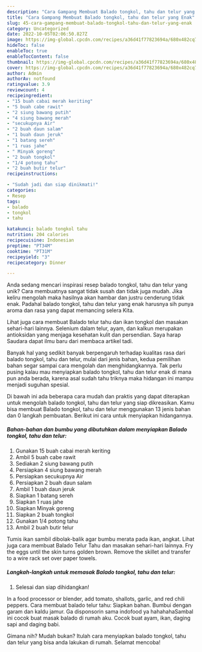 ```yaml
---
description: "Cara Gampang Membuat Balado tongkol, tahu dan telur yang Enak"
title: "Cara Gampang Membuat Balado tongkol, tahu dan telur yang Enak"
slug: 45-cara-gampang-membuat-balado-tongkol-tahu-dan-telur-yang-enak
category: Uncategorized
date: 2022-10-05T02:06:50.827Z
image: https://img-global.cpcdn.com/recipes/a36d41f77823694a/680x482cq70/balado-tongkol-tahu-dan-telur-foto-resep-utama.jpg
hideToc: false
enableToc: true
enableTocContent: false
thumbnail: https://img-global.cpcdn.com/recipes/a36d41f77823694a/680x482cq70/balado-tongkol-tahu-dan-telur-foto-resep-utama.jpg
cover: https://img-global.cpcdn.com/recipes/a36d41f77823694a/680x482cq70/balado-tongkol-tahu-dan-telur-foto-resep-utama.jpg
author: Admin
authorAv: notfound
ratingvalue: 3.9
reviewcount: 4
recipeingredient:
- "15 buah cabai merah keriting"
- "5 buah cabe rawit"
- "2 siung bawang putih"
- "4 siung bawang merah"
- "secukupnya Air"
- "2 buah daun salam"
- "1 buah daun jeruk"
- "1 batang sereh"
- "1 ruas jahe"
- " Minyak goreng"
- "2 buah tongkol"
- "1/4 potong tahu"
- "2 buah butir telur"
recipeinstructions:

- "Sudah jadi dan siap dinikmati!"
categories:
- Resep
tags:
- balado
- tongkol
- tahu

katakunci: balado tongkol tahu 
nutrition: 204 calories
recipecuisine: Indonesian
preptime: "PT34M"
cooktime: "PT31M"
recipeyield: "3"
recipecategory: Dinner

---
```





Anda sedang mencari inspirasi resep balado tongkol, tahu dan telur yang unik? Cara membuatnya sangat tidak susah dan tidak juga mudah. Jika keliru mengolah maka hasilnya akan hambar dan justru cenderung tidak enak. Padahal balado tongkol, tahu dan telur yang enak harusnya sih punya aroma dan rasa yang dapat memancing selera Kita.





Lihat juga cara membuat Balado telur tahu dan ikan tongkol dan masakan sehari-hari lainnya. Selenium dalam telur, ayam, dan kalkun merupakan antioksidan yang menjaga kesehatan kulit dan persendian. Saya harap Saudara dapat ilmu baru dari membaca artikel tadi.

Banyak hal yang sedikit banyak berpengaruh terhadap kualitas rasa dari balado tongkol, tahu dan telur, mulai dari jenis bahan, kedua pemilihan bahan segar sampai cara mengolah dan menghidangkannya. Tak perlu pusing kalau mau menyiapkan balado tongkol, tahu dan telur enak di mana pun anda berada, karena asal sudah tahu triknya maka hidangan ini mampu menjadi suguhan spesial.






Di bawah ini ada beberapa cara mudah dan praktis yang dapat diterapkan untuk mengolah balado tongkol, tahu dan telur yang siap dikreasikan. Kamu bisa membuat Balado tongkol, tahu dan telur menggunakan 13 jenis bahan dan 0 langkah pembuatan. Berikut ini cara untuk menyiapkan hidangannya.

<!--inarticleads1-->

##### Bahan-bahan dan bumbu yang dibutuhkan dalam menyiapkan Balado tongkol, tahu dan telur:

1. Gunakan 15 buah cabai merah keriting
1. Ambil 5 buah cabe rawit
1. Sediakan 2 siung bawang putih
1. Persiapkan 4 siung bawang merah
1. Persiapkan secukupnya Air
1. Persiapkan 2 buah daun salam
1. Ambil 1 buah daun jeruk
1. Siapkan 1 batang sereh
1. Siapkan 1 ruas jahe
1. Siapkan  Minyak goreng
1. Siapkan 2 buah tongkol
1. Gunakan 1/4 potong tahu
1. Ambil 2 buah butir telur


Tumis ikan sambil dibolak-balik agar bumbu merata pada ikan, angkat. Lihat juga cara membuat Balado Telur Tahu dan masakan sehari-hari lainnya. Fry the eggs until the skin turns golden brown. Remove the skillet and transfer to a wire rack set over paper towels. 

<!--inarticleads2-->

##### Langkah-langkah untuk memasak Balado tongkol, tahu dan telur:


1. Selesai dan siap dihidangkan!

In a food processor or blender, add tomato, shallots, garlic, and red chili peppers. Cara membuat balado telur tahu: Siapkan bahan. Bumbui dengan garam dan kaldu jamur. Ga disponsorin sama indofood ya hahahahaSambal ini cocok buat masak balado di rumah aku. Cocok buat ayam, ikan, daging sapi and daging babi. 

Gimana nih? Mudah bukan? Itulah cara menyiapkan balado tongkol, tahu dan telur yang bisa anda lakukan di rumah. Selamat mencoba!
